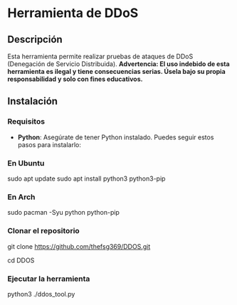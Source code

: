 # Herramienta de DDoS

## Descripción
Esta herramienta permite realizar pruebas de ataques de DDoS (Denegación de Servicio Distribuida). **Advertencia: El uso indebido de esta herramienta es ilegal y tiene consecuencias serias. Úsela bajo su propia responsabilidad y solo con fines educativos.**

## Instalación

### Requisitos
- **Python**: Asegúrate de tener Python instalado. Puedes seguir estos pasos para instalarlo:

### En Ubuntu
sudo apt update
sudo apt install python3 python3-pip

### En Arch
sudo pacman -Syu python python-pip

### Clonar el repositorio 

git clone https://github.com/thefsg369/DDOS.git

cd DDOS

### Ejecutar la herramienta 

python3 ./ddos_tool.py


